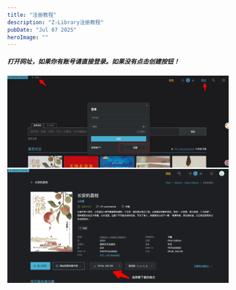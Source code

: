 ```yaml
---
title: "注册教程"
description: "Z-Library注册教程"
pubDate: "Jul 07 2025"
heroImage: ""
---
```


<h5>打开网址，如果你有账号请直接登录。如果没有点击创建按钮！</h5>

![Alt text](./public/fff-2048x850.webp)
![Alt text](./public/c265f6d2-a346-4185-a529-64eaceb111d6-2048x1050.webp)

